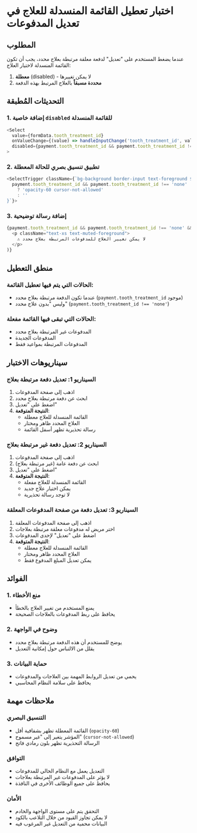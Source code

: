 # اختبار تعطيل القائمة المنسدلة للعلاج في تعديل المدفوعات

## المطلوب
عندما يضغط المستخدم على "تعديل" لدفعة معلقة مرتبطة بعلاج محدد، يجب أن تكون القائمة المنسدلة لاختيار العلاج:
1. **معطلة** (disabled) - لا يمكن تغييرها
2. **محددة مسبقاً** بالعلاج المرتبط بهذه الدفعة

## التحديثات المُطبقة

### 1. إضافة خاصية `disabled` للقائمة المنسدلة
```typescript
<Select
  value={formData.tooth_treatment_id}
  onValueChange={(value) => handleInputChange('tooth_treatment_id', value)}
  disabled={payment.tooth_treatment_id && payment.tooth_treatment_id !== 'none'}
>
```

### 2. تطبيق تنسيق بصري للحالة المعطلة
```typescript
<SelectTrigger className={`bg-background border-input text-foreground ${
  payment.tooth_treatment_id && payment.tooth_treatment_id !== 'none' 
    ? 'opacity-60 cursor-not-allowed' 
    : ''
}`}>
```

### 3. إضافة رسالة توضيحية
```typescript
{payment.tooth_treatment_id && payment.tooth_treatment_id !== 'none' && (
  <p className="text-xs text-muted-foreground">
    ⚠️ لا يمكن تغيير العلاج للمدفوعات المرتبطة بعلاج محدد
  </p>
)}
```

## منطق التعطيل

### الحالات التي يتم فيها تعطيل القائمة:
- عندما تكون الدفعة مرتبطة بعلاج محدد (`payment.tooth_treatment_id` موجود)
- وليس "بدون علاج محدد" (`payment.tooth_treatment_id !== 'none'`)

### الحالات التي تبقى فيها القائمة مفعلة:
- المدفوعات غير المرتبطة بعلاج محدد
- المدفوعات الجديدة
- المدفوعات المرتبطة بمواعيد فقط

## سيناريوهات الاختبار

### السيناريو 1: تعديل دفعة مرتبطة بعلاج
1. اذهب إلى صفحة المدفوعات
2. ابحث عن دفعة مرتبطة بعلاج محدد
3. اضغط على "تعديل"
4. **النتيجة المتوقعة**: 
   - القائمة المنسدلة للعلاج معطلة
   - العلاج المحدد ظاهر ومختار
   - رسالة تحذيرية تظهر أسفل القائمة

### السيناريو 2: تعديل دفعة غير مرتبطة بعلاج
1. اذهب إلى صفحة المدفوعات
2. ابحث عن دفعة عامة (غير مرتبطة بعلاج)
3. اضغط على "تعديل"
4. **النتيجة المتوقعة**: 
   - القائمة المنسدلة للعلاج مفعلة
   - يمكن اختيار علاج جديد
   - لا توجد رسالة تحذيرية

### السيناريو 3: تعديل دفعة من صفحة المدفوعات المعلقة
1. اذهب إلى صفحة المدفوعات المعلقة
2. اختر مريض له مدفوعات معلقة مرتبطة بعلاجات
3. اضغط على "تعديل" لإحدى المدفوعات
4. **النتيجة المتوقعة**: 
   - القائمة المنسدلة للعلاج معطلة
   - العلاج المحدد ظاهر ومختار
   - يمكن تعديل المبلغ المدفوع فقط

## الفوائد

### 1. منع الأخطاء
- يمنع المستخدم من تغيير العلاج بالخطأ
- يحافظ على ربط المدفوعات بالعلاجات الصحيحة

### 2. وضوح في الواجهة
- يوضح للمستخدم أن هذه الدفعة مرتبطة بعلاج محدد
- يقلل من الالتباس حول إمكانية التعديل

### 3. حماية البيانات
- يحمي من تعديل الروابط المهمة بين العلاجات والمدفوعات
- يحافظ على سلامة النظام المحاسبي

## ملاحظات مهمة

### التنسيق البصري
- القائمة المعطلة تظهر بشفافية أقل (`opacity-60`)
- المؤشر يتغير إلى "غير مسموح" (`cursor-not-allowed`)
- الرسالة التحذيرية تظهر بلون رمادي فاتح

### التوافق
- التعديل يعمل مع النظام الحالي للمدفوعات
- لا يؤثر على المدفوعات غير المرتبطة بعلاجات
- يحافظ على جميع الوظائف الأخرى في النافذة

### الأمان
- التحقق يتم على مستوى الواجهة والخادم
- لا يمكن تجاوز القيود من خلال التلاعب بالكود
- البيانات محمية من التعديل غير المرغوب فيه

